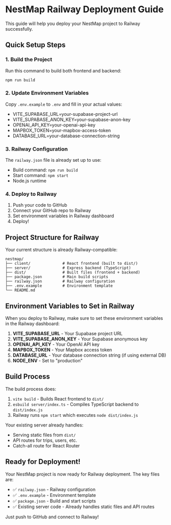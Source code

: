# NestMap Railway Deployment Guide

This guide will help you deploy your NestMap project to Railway successfully.

## Quick Setup Steps

### 1. Build the Project
Run this command to build both frontend and backend:
```bash
npm run build
```

### 2. Update Environment Variables
Copy `.env.example` to `.env` and fill in your actual values:
- VITE_SUPABASE_URL=your-supabase-project-url  
- VITE_SUPABASE_ANON_KEY=your-supabase-anon-key
- OPENAI_API_KEY=your-openai-api-key
- MAPBOX_TOKEN=your-mapbox-access-token
- DATABASE_URL=your-database-connection-string

### 3. Railway Configuration
The `railway.json` file is already set up to use:
- Build command: `npm run build`
- Start command: `npm start`
- Node.js runtime

### 4. Deploy to Railway
1. Push your code to GitHub
2. Connect your GitHub repo to Railway
3. Set environment variables in Railway dashboard
4. Deploy!

## Project Structure for Railway

Your current structure is already Railway-compatible:
```
nestmap/
├── client/              # React frontend (built to dist/)
├── server/              # Express backend (TypeScript)
├── dist/                # Built files (frontend + backend)
├── package.json         # Main build scripts
├── railway.json         # Railway configuration
├── .env.example         # Environment template
└── README.md
```

## Environment Variables to Set in Railway

When you deploy to Railway, make sure to set these environment variables in the Railway dashboard:

1. **VITE_SUPABASE_URL** - Your Supabase project URL
2. **VITE_SUPABASE_ANON_KEY** - Your Supabase anonymous key  
3. **OPENAI_API_KEY** - Your OpenAI API key
4. **MAPBOX_TOKEN** - Your Mapbox access token
5. **DATABASE_URL** - Your database connection string (if using external DB)
6. **NODE_ENV** - Set to "production"

## Build Process

The build process does:
1. `vite build` - Builds React frontend to `dist/`
2. `esbuild server/index.ts` - Compiles TypeScript backend to `dist/index.js`
3. Railway runs `npm start` which executes `node dist/index.js`

Your existing server already handles:
- Serving static files from `dist/`
- API routes for trips, users, etc.
- Catch-all route for React Router

## Ready for Deployment!

Your NestMap project is now ready for Railway deployment. The key files are:
- ✅ `railway.json` - Railway configuration
- ✅ `.env.example` - Environment template
- ✅ `package.json` - Build and start scripts
- ✅ Existing server code - Already handles static files and API routes

Just push to GitHub and connect to Railway!